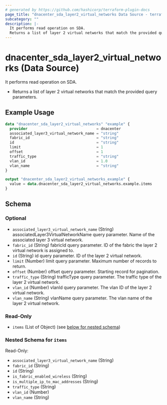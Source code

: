 ```yaml
---
# generated by https://github.com/hashicorp/terraform-plugin-docs
page_title: "dnacenter_sda_layer2_virtual_networks Data Source - terraform-provider-dnacenter"
subcategory: ""
description: |-
  It performs read operation on SDA.
  Returns a list of layer 2 virtual networks that match the provided query parameters.
---
```


# dnacenter_sda_layer2_virtual_networks (Data Source)

It performs read operation on SDA.

- Returns a list of layer 2 virtual networks that match the provided query parameters.

## Example Usage

```terraform
data "dnacenter_sda_layer2_virtual_networks" "example" {
  provider                               = dnacenter
  associated_layer3_virtual_network_name = "string"
  fabric_id                              = "string"
  id                                     = "string"
  limit                                  = 1
  offset                                 = 1
  traffic_type                           = "string"
  vlan_id                                = 1.0
  vlan_name                              = "string"
}

output "dnacenter_sda_layer2_virtual_networks_example" {
  value = data.dnacenter_sda_layer2_virtual_networks.example.items
}
```

<!-- schema generated by tfplugindocs -->
## Schema

### Optional

- `associated_layer3_virtual_network_name` (String) associatedLayer3VirtualNetworkName query parameter. Name of the associated layer 3 virtual network.
- `fabric_id` (String) fabricId query parameter. ID of the fabric the layer 2 virtual network is assigned to.
- `id` (String) id query parameter. ID of the layer 2 virtual network.
- `limit` (Number) limit query parameter. Maximum number of records to return.
- `offset` (Number) offset query parameter. Starting record for pagination.
- `traffic_type` (String) trafficType query parameter. The traffic type of the layer 2 virtual network.
- `vlan_id` (Number) vlanId query parameter. The vlan ID of the layer 2 virtual network.
- `vlan_name` (String) vlanName query parameter. The vlan name of the layer 2 virtual network.

### Read-Only

- `items` (List of Object) (see [below for nested schema](#nestedatt--items))

<a id="nestedatt--items"></a>
### Nested Schema for `items`

Read-Only:

- `associated_layer3_virtual_network_name` (String)
- `fabric_id` (String)
- `id` (String)
- `is_fabric_enabled_wireless` (String)
- `is_multiple_ip_to_mac_addresses` (String)
- `traffic_type` (String)
- `vlan_id` (Number)
- `vlan_name` (String)
